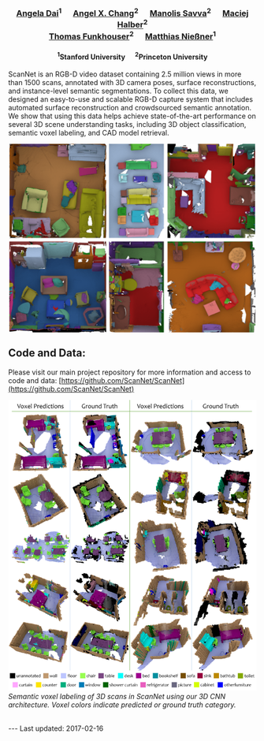 [//]: # (# ScanNet: Richly-annotated 3D Reconstructions of Indoor Scenes)

<h3 align="center">
<a href="http://cs.stanford.edu/~adai/publications.html">Angela Dai</a><sup>1</sup>&nbsp;&nbsp;&nbsp;&nbsp;&nbsp;&nbsp;<a href="https://angelxuanchang.github.io">Angel X. Chang</a><sup>2</sup>&nbsp;&nbsp;&nbsp;&nbsp;&nbsp;&nbsp;<a href="https://msavva.github.io">Manolis Savva</a><sup>2</sup>&nbsp;&nbsp;&nbsp;&nbsp;&nbsp;&nbsp;<a href="http://www.cs.princeton.edu/~mhalber/">Maciej Halber</a><sup>2</sup><br><a href="http://www.cs.princeton.edu/~funk/">Thomas Funkhouser</a><sup>2</sup>&nbsp;&nbsp;&nbsp;&nbsp;&nbsp;&nbsp;<a href="http://graphics.stanford.edu/~niessner/publications.html">Matthias Nie&szlig;ner</a><sup>1</sup>
</h3>

<h4 align="center">
 <sup>1</sup>Stanford University&nbsp;&nbsp;&nbsp;&nbsp;&nbsp;&nbsp;<sup>2</sup>Princeton University
</h4>

ScanNet is an RGB-D video dataset containing 2.5 million views in more than 1500 scans, annotated with 3D camera poses, surface reconstructions, and instance-level semantic segmentations.
To collect this data, we designed an easy-to-use and scalable RGB-D capture system that includes automated surface reconstruction and crowdsourced semantic annotation. 
We show that using this data helps achieve state-of-the-art performance on several 3D scene understanding tasks, including 3D object classification, semantic voxel labeling, and CAD model retrieval.

<img src="img/annotations.png" style="width:500px; display: block; margin-left: auto; margin-right: auto;"/>

## Code and Data:
Please visit our main project repository for more information and access to code and data: [https://github.com/ScanNet/ScanNet](https://github.com/ScanNet/ScanNet)

![](img/voxel-predictions.jpg)
*Semantic voxel labeling of 3D scans in ScanNet using our 3D CNN architecture. Voxel colors indicate predicted or ground truth
category.*

<br>
---
Last updated: 2017-02-16
